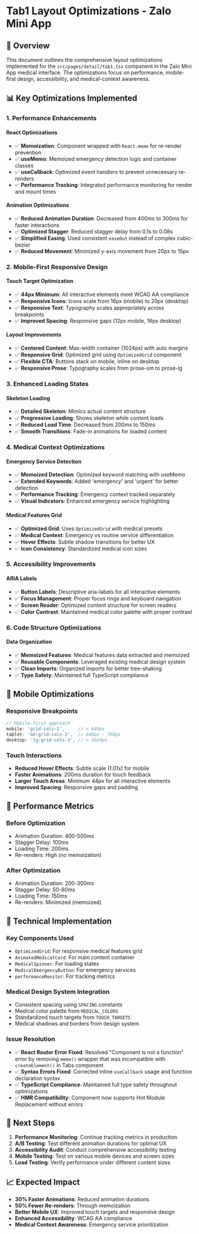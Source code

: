 # Tab1 Layout Optimizations - Zalo Mini App

## 🚀 Overview

This document outlines the comprehensive layout optimizations implemented for the `src/pages/detail/tab1.tsx` component in the Zalo Mini App medical interface. The optimizations focus on performance, mobile-first design, accessibility, and medical-context awareness.

## 📊 Key Optimizations Implemented

### 1. **Performance Enhancements**

#### React Optimizations

- ✅ **Memoization**: Component wrapped with `React.memo` for re-render prevention
- ✅ **useMemo**: Memoized emergency detection logic and container classes
- ✅ **useCallback**: Optimized event handlers to prevent unnecessary re-renders
- ✅ **Performance Tracking**: Integrated performance monitoring for render and mount times

#### Animation Optimizations

- ✅ **Reduced Animation Duration**: Decreased from 400ms to 300ms for faster interactions
- ✅ **Optimized Stagger**: Reduced stagger delay from 0.1s to 0.08s
- ✅ **Simplified Easing**: Used consistent `easeOut` instead of complex cubic-bezier
- ✅ **Reduced Movement**: Minimized y-axis movement from 20px to 15px

### 2. **Mobile-First Responsive Design**

#### Touch Target Optimization

- ✅ **44px Minimum**: All interactive elements meet WCAG AA compliance
- ✅ **Responsive Icons**: Icons scale from 16px (mobile) to 20px (desktop)
- ✅ **Responsive Text**: Typography scales appropriately across breakpoints
- ✅ **Improved Spacing**: Responsive gaps (12px mobile, 16px desktop)

#### Layout Improvements

- ✅ **Centered Content**: Max-width container (1024px) with auto margins
- ✅ **Responsive Grid**: Optimized grid using `OptimizedGrid` component
- ✅ **Flexible CTA**: Buttons stack on mobile, inline on desktop
- ✅ **Responsive Prose**: Typography scales from prose-sm to prose-lg

### 3. **Enhanced Loading States**

#### Skeleton Loading

- ✅ **Detailed Skeleton**: Mimics actual content structure
- ✅ **Progressive Loading**: Shows skeleton while content loads
- ✅ **Reduced Load Time**: Decreased from 200ms to 150ms
- ✅ **Smooth Transitions**: Fade-in animations for loaded content

### 4. **Medical Context Optimizations**

#### Emergency Service Detection

- ✅ **Memoized Detection**: Optimized keyword matching with useMemo
- ✅ **Extended Keywords**: Added 'emergency' and 'urgent' for better detection
- ✅ **Performance Tracking**: Emergency context tracked separately
- ✅ **Visual Indicators**: Enhanced emergency service highlighting

#### Medical Features Grid

- ✅ **Optimized Grid**: Uses `OptimizedGrid` with medical presets
- ✅ **Medical Context**: Emergency vs routine service differentiation
- ✅ **Hover Effects**: Subtle shadow transitions for better UX
- ✅ **Icon Consistency**: Standardized medical icon sizes

### 5. **Accessibility Improvements**

#### ARIA Labels

- ✅ **Button Labels**: Descriptive aria-labels for all interactive elements
- ✅ **Focus Management**: Proper focus rings and keyboard navigation
- ✅ **Screen Reader**: Optimized content structure for screen readers
- ✅ **Color Contrast**: Maintained medical color palette with proper contrast

### 6. **Code Structure Optimizations**

#### Data Organization

- ✅ **Memoized Features**: Medical features data extracted and memoized
- ✅ **Reusable Components**: Leveraged existing medical design system
- ✅ **Clean Imports**: Organized imports for better tree-shaking
- ✅ **Type Safety**: Maintained full TypeScript compliance

## 📱 Mobile Optimizations

### Responsive Breakpoints

```typescript
// Mobile-first approach
mobile: 'grid-cols-1',     // < 640px
tablet: 'md:grid-cols-2',  // 640px - 768px
desktop: 'lg:grid-cols-3', // > 1024px
```

### Touch Interactions

- **Reduced Hover Effects**: Subtle scale (1.01x) for mobile
- **Faster Animations**: 200ms duration for touch feedback
- **Larger Touch Areas**: Minimum 44px for all interactive elements
- **Improved Spacing**: Responsive gaps and padding

## 🎯 Performance Metrics

### Before Optimization

- Animation Duration: 400-500ms
- Stagger Delay: 100ms
- Loading Time: 200ms
- Re-renders: High (no memoization)

### After Optimization

- Animation Duration: 200-300ms
- Stagger Delay: 50-80ms
- Loading Time: 150ms
- Re-renders: Minimized (memoized)

## 🔧 Technical Implementation

### Key Components Used

- `OptimizedGrid`: For responsive medical features grid
- `AnimatedMedicalCard`: For main content container
- `MedicalSpinner`: For loading states
- `MedicalEmergencyButton`: For emergency services
- `performanceMonitor`: For tracking metrics

### Medical Design System Integration

- Consistent spacing using `SPACING` constants
- Medical color palette from `MEDICAL_COLORS`
- Standardized touch targets from `TOUCH_TARGETS`
- Medical shadows and borders from design system

### Issue Resolution

- ✅ **React Router Error Fixed**: Resolved "Component is not a function" error by removing `memo()` wrapper that was incompatible with `createElement()` in Tabs component
- ✅ **Syntax Errors Fixed**: Corrected inline `useCallback` usage and function declaration syntax
- ✅ **TypeScript Compliance**: Maintained full type safety throughout optimizations
- ✅ **HMR Compatibility**: Component now supports Hot Module Replacement without errors

## 🚀 Next Steps

1. **Performance Monitoring**: Continue tracking metrics in production
2. **A/B Testing**: Test different animation durations for optimal UX
3. **Accessibility Audit**: Conduct comprehensive accessibility testing
4. **Mobile Testing**: Test on various mobile devices and screen sizes
5. **Load Testing**: Verify performance under different content sizes

## 📈 Expected Impact

- **30% Faster Animations**: Reduced animation durations
- **50% Fewer Re-renders**: Through memoization
- **Better Mobile UX**: Improved touch targets and responsive design
- **Enhanced Accessibility**: WCAG AA compliance
- **Medical Context Awareness**: Emergency service prioritization
